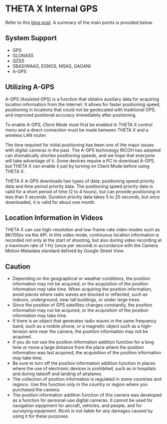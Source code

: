 # THETA X Internal GPS

Refer to this [blog post](https://blog.ricoh360.com/en/12219). A summary of
the main points is provided below.

## System Support

* GPS
* GLONASS
* QZSS
* SBAS(WAAS, EGNOS, MSAS, GAGAN)
* A-GPS

## Utilizing A-GPS

A-GPS (Assisted GPS) is a function that obtains auxiliary data for acquiring location information from the Internet. It allows for faster positioning speed, positioning in locations that could not be geolocated with traditional GPS, and improved positional accuracy immediately after positioning.

To enable A-GPS, _Client Mode_ must first be enabled in THETA X control menu and a direct connection must be made between THETA X and a wireless LAN router.

The time required for initial positioning has been one of the major issues with digital cameras in the past. The A-GPS technology RICOH has adopted can dramatically shorten positioning speeds, and we hope that everyone will take advantage of it. Some devices require a PC to download A-GPS, but THETA X can enable it just by turning on Client Mode before using THETA X.

THETA X A-GPS downloads two types of data: positioning speed priority data and time period priority data. The positioning speed priority data is valid for a short period of time (2 to 4 hours), but can provide positioning in less than 5 seconds. Duration priority data takes 5 to 20 seconds, but once downloaded, it is valid for about one month.

## Location Information in Videos

THETA X can use high-resolution and low-frame-rate video modes such as 8K/10fps via the API. In this video mode, continuous location information is recorded not only at the start of shooting, but also during video recording at a maximum rate of 1 Hz (once per second) in accordance with the Camera Motion Metadata standard defined by Google Street View.

## Caution

* Depending on the geographical or weather conditions, the position information may not be acquired, or the acquisition of the position information may take time. When acquiring the position information, avoid places where radio waves are blocked or reflected, such as indoors, underground, near tall buildings, or under large trees.
* Since the position of GPS satellites changes constantly, the position information may not be acquired, or the acquisition of the position information may take time.
* If there is an object that generates radio waves in the same frequency band, such as a mobile phone, or a magnetic object such as a high-tension wire near the camera, the position information may not be acquired.
* If you do not use the position information addition function for a long time or move a large distance from the place where the position information was last acquired, the acquisition of the position information may take time.
* Be sure to turn off the position information addition function in places where the use of electronic devices is prohibited, such as in hospitals and during takeoff and landing of airplanes.
* The collection of position information is regulated in some countries and regions. Use this function only in the country or region where you purchased the camera.
* The position information addition function of this camera was developed as a function for personal-use digital cameras. It cannot be used for navigation equipment for aircraft, vehicles, and people, and for surveying equipment. Ricoh is not liable for any damages caused by using it for these purposes.
